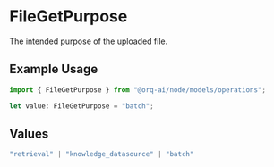 # FileGetPurpose

The intended purpose of the uploaded file.

## Example Usage

```typescript
import { FileGetPurpose } from "@orq-ai/node/models/operations";

let value: FileGetPurpose = "batch";
```

## Values

```typescript
"retrieval" | "knowledge_datasource" | "batch"
```
